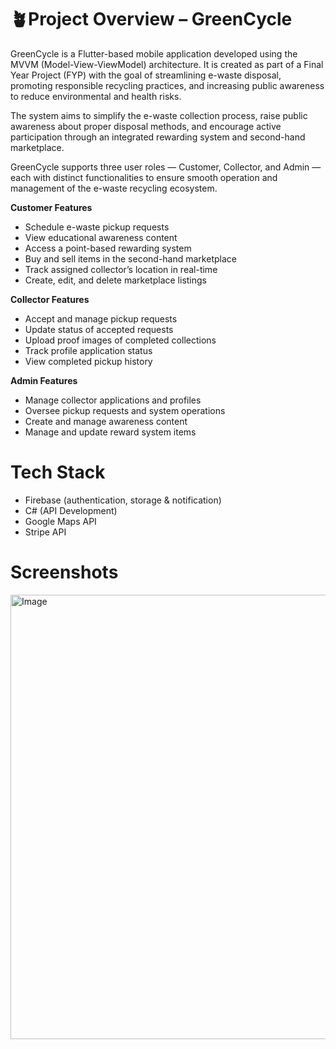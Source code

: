 # 🪴Project Overview – GreenCycle
GreenCycle is a Flutter-based mobile application developed using the MVVM (Model-View-ViewModel) architecture. It is created as part of a Final Year Project (FYP) with the goal of streamlining e-waste disposal, promoting responsible recycling practices, and increasing public awareness to reduce environmental and health risks.

The system aims to simplify the e-waste collection process, raise public awareness about proper disposal methods, and encourage active participation through an integrated rewarding system and second-hand marketplace.

GreenCycle supports three user roles — Customer, Collector, and Admin — each with distinct functionalities to ensure smooth operation and management of the e-waste recycling ecosystem.

**Customer Features**
- Schedule e-waste pickup requests
- View educational awareness content
- Access a point-based rewarding system
- Buy and sell items in the second-hand marketplace
- Track assigned collector’s location in real-time
- Create, edit, and delete marketplace listings

**Collector Features**
- Accept and manage pickup requests
- Update status of accepted requests
- Upload proof images of completed collections
- Track profile application status
- View completed pickup history

**Admin Features**
- Manage collector applications and profiles
- Oversee pickup requests and system operations
- Create and manage awareness content
- Manage and update reward system items

# Tech Stack
- Firebase (authentication, storage & notification)
- C# (API Development)
- Google Maps API
- Stripe API

# Screenshots
<img width="1630" height="711" alt="Image" src="https://github.com/user-attachments/assets/f8663186-8446-4288-9ec8-9a0378a6adfb" />
